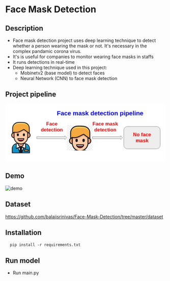 
# Face Mask Detection

## Description

- Face mask detection project uses deep  learning technique to detect whether a person wearing the mask or not. It's necessary in the complex pandamic corona virus.
- It's is useful for companies to monitor wearing face masks in staffs
- It runs detections in real-time
- Deep learning technique used in this project:
  + Mobinetv2 (base model) to detect faces
  + Neural Network (CNN) to face mask detection
## Project pipeline
![pipeline](https://github.com/truongminhphung/face_mask_detection/blob/master/images/face_mask_detection.png?raw=true)
## Demo
![demo](https://raw.githubusercontent.com/truongminhphung/face_mask_detection/master/face_mask_detection_demo.gif)

## Dataset
https://github.com/balajisrinivas/Face-Mask-Detection/tree/master/dataset

## Installation
```
  pip install -r requirements.txt
```

## Run model
- Run main.py






